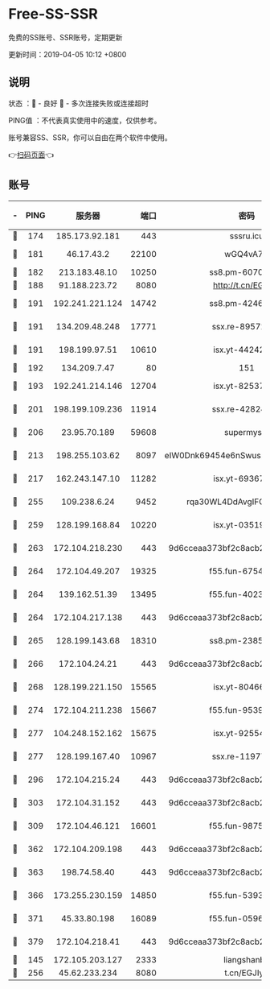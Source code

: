 # Free-SS-SSR

免费的SS账号、SSR账号，定期更新

更新时间：2019-04-05 10:12 +0800

## 说明

状态     ：🙂 - 良好 🙁 - 多次连接失败或连接超时

PING值   ：不代表真实使用中的速度，仅供参考。

账号兼容SS、SSR，你可以自由在两个软件中使用。

👉[扫码页面](https://liesauer.github.io/Free-SS-SSR/)👈

## 账号

|-|PING|服务器|端口|密码|加密方式|区域|
|:----:|:----:|:-----:|-----:|:----:|:----:|:----:|
|🙂|174|185.173.92.181|443|sssru.icu|rc4-md5|RU|
|🙂|181|46.17.43.2|22100|wGQ4vA7D|aes-256-gcm|RU|
|🙂|182|213.183.48.10|10250|ss8.pm-60707476|rc4-md5|RU|
|🙂|188|91.188.223.72|8080|http://t.cn/EGJIyrl|rc4-md5|RU|
|🙂|191|192.241.221.124|14742|ss8.pm-42467261|aes-256-cfb|US|
|🙂|191|134.209.48.248|17771|ssx.re-89572138|aes-256-cfb|US|
|🙂|191|198.199.97.51|10610|isx.yt-44242885|aes-256-cfb|US|
|🙂|192|134.209.7.47|80|151|chacha20|US|
|🙂|193|192.241.214.146|12704|isx.yt-82537234|aes-256-cfb|US|
|🙂|201|198.199.109.236|11914|ssx.re-42824797|aes-256-cfb|US|
|🙂|206|23.95.70.189|59608|supermyssr|chacha20-ietf|US|
|🙂|213|198.255.103.62|8097|eIW0Dnk69454e6nSwuspv9DmS201tQ0D|aes-256-cfb|US|
|🙂|217|162.243.147.10|11282|isx.yt-69367620|aes-256-cfb|US|
|🙂|255|109.238.6.24|9452|rqa30WL4DdAvgIFG6Fs3znzTa|aes-256-cfb|FR|
|🙂|259|128.199.168.84|10220|isx.yt-03519037|aes-256-cfb|SG|
|🙂|263|172.104.218.230|443|9d6cceaa373bf2c8acb22e60b6a58be6|aes-256-cfb|US|
|🙂|264|172.104.49.207|19325|f55.fun-67542122|aes-256-cfb|SG|
|🙂|264|139.162.51.39|13495|f55.fun-40234705|aes-256-cfb|SG|
|🙂|264|172.104.217.138|443|9d6cceaa373bf2c8acb22e60b6a58be6|aes-256-cfb|US|
|🙂|265|128.199.143.68|18310|ss8.pm-23855418|aes-256-cfb|SG|
|🙂|266|172.104.24.21|443|9d6cceaa373bf2c8acb22e60b6a58be6|aes-256-cfb|US|
|🙂|268|128.199.221.150|15565|isx.yt-80466912|aes-256-cfb|SG|
|🙂|274|172.104.211.238|15667|f55.fun-95394405|aes-256-cfb|US|
|🙂|277|104.248.152.162|15675|isx.yt-92554482|aes-256-cfb|SG|
|🙂|277|128.199.167.40|10967|ssx.re-11977047|aes-256-cfb|SG|
|🙂|296|172.104.215.24|443|9d6cceaa373bf2c8acb22e60b6a58be6|aes-256-cfb|US|
|🙂|303|172.104.31.152|443|9d6cceaa373bf2c8acb22e60b6a58be6|aes-256-cfb|US|
|🙂|309|172.104.46.121|16601|f55.fun-98755014|aes-256-cfb|SG|
|🙂|362|172.104.209.198|443|9d6cceaa373bf2c8acb22e60b6a58be6|aes-256-cfb|US|
|🙂|363|198.74.58.40|443|9d6cceaa373bf2c8acb22e60b6a58be6|aes-256-cfb|US|
|🙂|366|173.255.230.159|14850|f55.fun-53932757|aes-256-cfb|US|
|🙂|371|45.33.80.198|16089|f55.fun-05960276|aes-256-cfb|US|
|🙂|379|172.104.218.41|443|9d6cceaa373bf2c8acb22e60b6a58be6|aes-256-cfb|US|
|🙂|145|172.105.203.127|2333|liangshanbo|chacha20|JP|
|🙂|256|45.62.233.234|8080|t.cn/EGJIyrl|rc4-md5|CA|
